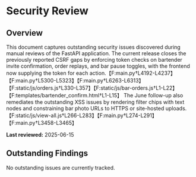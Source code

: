 # Security Review

## Overview
This document captures outstanding security issues discovered during manual reviews of the FastAPI application. The current release closes the previously reported CSRF gaps by enforcing token checks on bartender invite confirmation, order replays, and bar pause toggles, with the frontend now supplying the token for each action.【F:main.py†L4192-L4237】【F:main.py†L5300-L5323】【F:main.py†L6263-L6313】【F:static/js/orders.js†L330-L357】【F:static/js/bar-orders.js†L1-L22】【F:templates/bartender_confirm.html†L1-L15】 The June follow-up also remediates the outstanding XSS issues by rendering filter chips with text nodes and constraining bar photo URLs to HTTPS or site-hosted uploads.【F:static/js/view-all.js†L266-L283】【F:main.py†L274-L291】【F:main.py†L3458-L3465】

**Last reviewed:** 2025-06-15

## Outstanding Findings

No outstanding issues are currently tracked.
